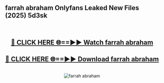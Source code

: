 <h2>farrah abraham Onlyfans Leaked New Files (2025) 5d3sk</h2>
<br>
<div align="center">
<h2><a href="https://mediafiles.top/farrah_abraham&ref=git" rel="nofollow">🔴 CLICK HERE 🌐==►► Watch farrah abraham</a></h2>
<h2><a href="https://mediafiles.top/farrah_abraham&ref=git" rel="nofollow">🔴 CLICK HERE 🌐==►► Download farrah abraham</a></h2>
<br>
<a href="https://mediafiles.top/farrah_abraham&ref=git" rel="nofollow" data-target="animated-image.originalLink"><img src="https://i.ibb.co.com/xMMVF88/686577567.gif" alt="farrah abraham" style="max-width: 100%; display: inline-block;" data-target="animated-image.originalImage"></a>
</div>
<br>
<br>